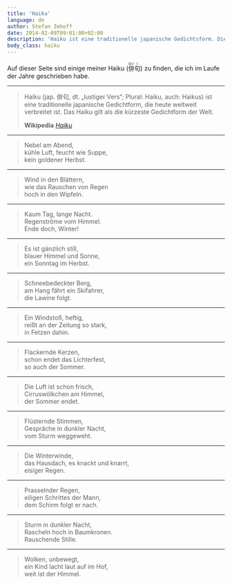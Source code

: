 ```yaml
---
title: 'Haiku'
language: de
author: Stefan Imhoff
date: 2014-02-09T09:01:00+02:00
description: 'Haiku ist eine traditionelle japanische Gedichtsform. Diese Seite bietet eine Sammlung meiner eigenen Haiku.'
body_class: haiku
---
```


Auf dieser Seite sind einige meiner Haiku (<ruby>俳<rp>（</rp><rt>はい</rt><rp>）</rp>句<rp>（</rp><rt>く</rt><rp>）</rp></ruby>) zu finden, die ich im Laufe der Jahre geschrieben habe.

---

<blockquote>
  <p>Haiku (jap. <span lang="ja">俳句</span>, dt. „lustiger Vers“; Plural: Haiku, auch: Haikus) ist eine traditionelle japanische Gedichtform, die heute weltweit verbreitet ist. Das Haiku gilt als die kürzeste Gedichtform der Welt.</p>
  <footer>
    <strong>Wikipedia</strong>
    <cite>
      <a href="https://de.wikipedia.org/wiki/Haiku">
        Haiku
      </a>
    </cite>
  </footer>
</blockquote>

---

<blockquote class="verse">
<p>Nebel am Abend,<br/>
kühle Luft, feucht wie Suppe,<br />
kein goldener Herbst.</p>
</blockquote>

---

<blockquote class="verse">
<p>Wind in den Blättern,<br />
wie das Rauschen von Regen<br />
hoch in den Wipfeln.</p>
</blockquote>

---

<blockquote class="verse">
<p>Kaum Tag, lange Nacht.<br />
Regenströme vom Himmel.<br />
Ende doch, Winter!</p>
</blockquote>

---

<blockquote class="verse">
<p>Es ist gänzlich still,<br />
blauer Himmel und Sonne,<br />
ein Sonntag im Herbst.</p>
</blockquote>

---

<blockquote class="verse">
<p>Schneebedeckter Berg,<br />
am Hang fährt ein Skifahrer,<br />
die Lawine folgt.</p>
</blockquote>

---

<blockquote class="verse">
<p>Ein Windstoß, heftig,<br />
reißt an der Zeitung so stark,<br />
in Fetzen dahin.</p>
</blockquote>

---

<blockquote class="verse">
<p>Flackernde Kerzen,<br />
schon endet das Lichterfest,<br />
so auch der Sommer.</p>
</blockquote>

---

<blockquote class="verse">
<p>Die Luft ist schon frisch,<br />
Cirruswölkchen am Himmel,<br />
der Sommer endet.</p>
</blockquote>

---

<blockquote class="verse">
<p>Flüsternde Stimmen,<br />
Gespräche in dunkler Nacht,<br />
vom Sturm weggeweht.</p>
</blockquote>

---

<blockquote class="verse">
<p>Die Winterwinde,<br />
das Hausdach, es knackt und knarrt,<br />
eisiger Regen.</p>
</blockquote>

---

<blockquote class="verse">
<p>Prasselnder Regen,<br />
eiligen Schrittes der Mann,<br />
dem Schirm folgt er nach.</p>
</blockquote>

---

<blockquote class="verse">
<p>Sturm in dunkler Nacht,<br />
Rascheln hoch in Baumkronen.<br />
Rauschende Stille.</p>
</blockquote>

---

<blockquote class="verse">
<p>Wolken, unbewegt,<br />
ein Kind lacht laut auf im Hof,<br />
weit ist der Himmel.</p>
</blockquote>
